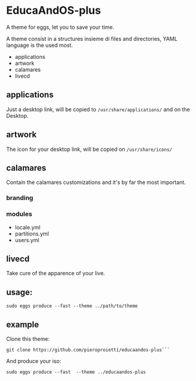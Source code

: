 # EducaAndOS-plus

A theme for eggs, let you to save your time.

A theme consist in a structures insieme di files and directories, YAML language is the used most.

* applications
* artwork
* calamares
* livecd

## applications
Just a desktop link, will be copied to ```/usr/share/applications/``` and on the Desktop.

## artwork
The icon for your desktop link, will be copied on ```/usr/share/icons/```

## calamares
Contain the calamares customizations and it's by far the most important.

### branding

### modules
* locale.yml
* partitions.yml
* users.yml

## livecd
Take cure of the apparence of your live.

## usage:

```
sudo eggs produce --fast --theme ../path/to/theme
```
## example

Clone this theme:

```
git clone https://github.com/pieroproietti/educaandos-plus```
```

And produce your iso:

```
sudo eggs produce --fast  --theme ../educaandos-plus
```


